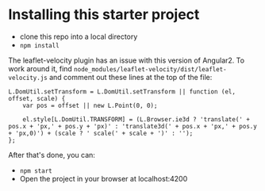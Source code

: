 # Installing this starter project

* clone this repo into a local directory
* `npm install`

The leaflet-velocity plugin has an issue with this version of Angular2. To work around it, find `node_modules/leaflet-velocity/dist/leaflet-velocity.js` and comment out these lines at the top of the file:

```
L.DomUtil.setTransform = L.DomUtil.setTransform || function (el, offset, scale) {
    var pos = offset || new L.Point(0, 0);

    el.style[L.DomUtil.TRANSFORM] = (L.Browser.ie3d ? 'translate(' + pos.x + 'px,' + pos.y + 'px)' : 'translate3d(' + pos.x + 'px,' + pos.y + 'px,0)') + (scale ? ' scale(' + scale + ')' : '');
};
```

After that's done, you can:

* `npm start`
* Open the project in your browser at localhost:4200
